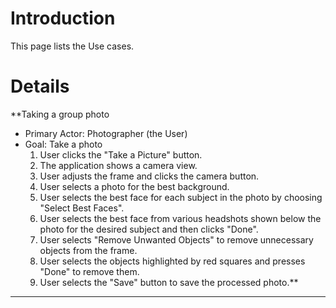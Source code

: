 # Introduction #
This page lists the Use cases.

# Details #

**Taking a group photo
  * Primary Actor: Photographer (the User)
  * Goal: Take a photo
    1. User clicks the "Take a Picture" button.
    1. The application shows a camera view.
    1. User adjusts the frame and clicks the camera button.
    1. User selects a photo for the best background.
    1. User selects the best face for each subject in the photo by choosing "Select Best Faces".
    1. User selects the best face from various headshots shown below the photo for the desired subject and then clicks "Done".
    1. User selects "Remove Unwanted Objects" to remove unnecessary objects from the frame.
    1. User selects the objects highlighted by red squares and presses "Done" to remove them.
    1. User selects the "Save" button to save the processed photo.**


---

